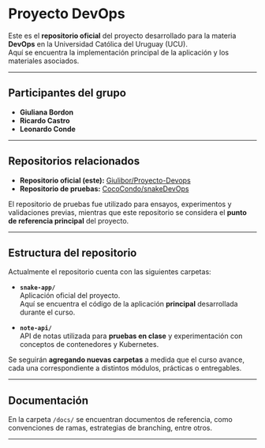 # Proyecto DevOps

Este es el **repositorio oficial** del proyecto desarrollado para la materia **DevOps** en la Universidad Católica del Uruguay (UCU).  
Aquí se encuentra la implementación principal de la aplicación y los materiales asociados.

---

## Participantes del grupo

- **Giuliana Bordon**
- **Ricardo Castro**
- **Leonardo Conde**

---

## Repositorios relacionados

- **Repositorio oficial (este):** [Giulibor/Proyecto-Devops](https://github.com/Giulibor/Proyecto-Devops)  
- **Repositorio de pruebas:** [CocoCondo/snakeDevOps](https://github.com/CocoCondo/snakeDevOps/branches)

El repositorio de pruebas fue utilizado para ensayos, experimentos y validaciones previas, mientras que este repositorio se considera el **punto de referencia principal** del proyecto.

---

## Estructura del repositorio

Actualmente el repositorio cuenta con las siguientes carpetas:

- **`snake-app/`**  
  Aplicación oficial del proyecto.  
  Aquí se encuentra el código de la aplicación **principal** desarrollada durante el curso.

- **`note-api/`**  
  API de notas utilizada para **pruebas en clase** y experimentación con conceptos de contenedores y Kubernetes.  

Se seguirán **agregando nuevas carpetas** a medida que el curso avance, cada una correspondiente a distintos módulos, prácticas o entregables.

---

## Documentación

En la carpeta `/docs/` se encuentran documentos de referencia, como convenciones de ramas, estrategias de branching, entre otros.  

---

